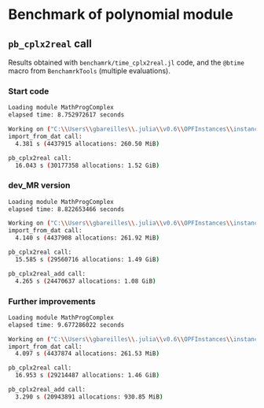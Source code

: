 # Benchmark of polynomial module

## `pb_cplx2real` call

Results obtained with `benchamrk/time_cplx2real.jl` code, and the `@btime` macro from `BenchamrkTools` (multiple evaluations).

### Start code

```bash
Loading module MathProgComplex
elapsed time: 8.752972617 seconds

Working on ("C:\\Users\\gbareilles\\.julia\\v0.6\\OPFInstances\\instances\\data_Matpower\\matpower_QCQP", "case300.dat")
import_from_dat call:
  4.381 s (4437915 allocations: 260.50 MiB)

pb_cplx2real call:
  16.043 s (30177358 allocations: 1.52 GiB)
```

### dev_MR version

```bash
Loading module MathProgComplex
elapsed time: 8.822653466 seconds

Working on ("C:\\Users\\gbareilles\\.julia\\v0.6\\OPFInstances\\instances\\data_Matpower\\matpower_QCQP", "case300.dat")
import_from_dat call:
  4.140 s (4437908 allocations: 261.92 MiB)

pb_cplx2real call:
  15.585 s (29560716 allocations: 1.49 GiB)

pb_cplx2real_add call:
  4.265 s (24470637 allocations: 1.08 GiB)
```

### Further improvements

```bash
Loading module MathProgComplex
elapsed time: 9.677286022 seconds

Working on ("C:\\Users\\gbareilles\\.julia\\v0.6\\OPFInstances\\instances\\data_Matpower\\matpower_QCQP", "case300.dat")
import_from_dat call:
  4.097 s (4437874 allocations: 261.53 MiB)

pb_cplx2real call:
  16.953 s (29214487 allocations: 1.46 GiB)

pb_cplx2real_add call:
  3.290 s (20943891 allocations: 930.85 MiB)
```